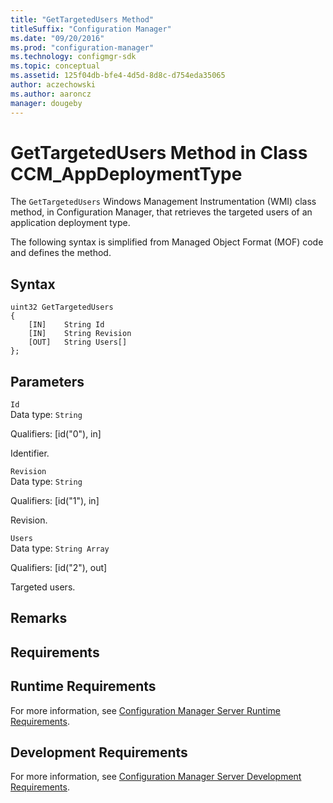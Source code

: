 ```yaml
---
title: "GetTargetedUsers Method"
titleSuffix: "Configuration Manager"
ms.date: "09/20/2016"
ms.prod: "configuration-manager"
ms.technology: configmgr-sdk
ms.topic: conceptual
ms.assetid: 125f04db-bfe4-4d5d-8d8c-d754eda35065
author: aczechowski
ms.author: aaroncz
manager: dougeby
---
```

# GetTargetedUsers Method in Class CCM_AppDeploymentType
The `GetTargetedUsers` Windows Management Instrumentation (WMI) class method, in Configuration Manager, that retrieves the targeted users of an application deployment type.   

 The following syntax is simplified from Managed Object Format (MOF) code and defines the method.  

## Syntax  

```  
uint32 GetTargetedUsers   
{  
    [IN]    String Id  
    [IN]    String Revision  
    [OUT]   String Users[]  
};  
```  

## Parameters  
 `Id`  
 Data type: `String`  

 Qualifiers: [id("0"), in]  

 Identifier.    

 `Revision`  
 Data type: `String`  

 Qualifiers: [id("1"), in]  

 Revision.    

 `Users`  
 Data type: `String Array`  

 Qualifiers: [id("2"), out]  

 Targeted users.    

## Remarks  

## Requirements  

## Runtime Requirements  
 For more information, see [Configuration Manager Server Runtime Requirements](../../../../../develop/core/reqs/server-runtime-requirements.md).  

## Development Requirements  
 For more information, see [Configuration Manager Server Development Requirements](../../../../../develop/core/reqs/server-development-requirements.md).

